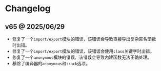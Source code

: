 # Changelog

## v65 @ 2025/06/29

- 修复了一个`import/export`模块的错误，该错误会导致直接导出复杂匿名函数时出错。
- 修复了一个`import/export`模块的错误，该错误会使用`class`关键字时出错。
- 修复了一个`anonymous`模块的错误，该错误会导致内建函数无法正确处理。
- 移除了编译器的`anonymous`和`track`选项。
